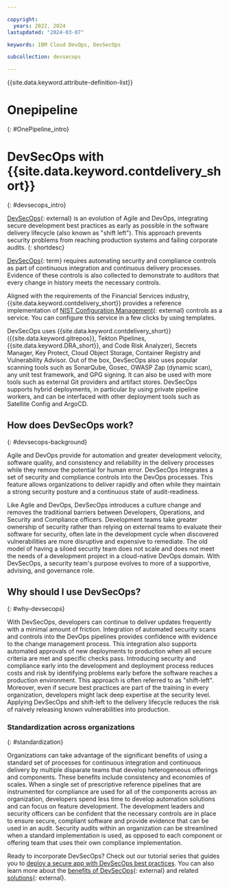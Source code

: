 ```yaml
---

copyright:
  years: 2022, 2024
lastupdated: "2024-03-07"

keywords: IBM Cloud DevOps, DevSecOps

subcollection: devsecops

---
```


{{site.data.keyword.attribute-definition-list}}

# Onepipeline
{: #OnePipeline_intro}

# DevSecOps with {{site.data.keyword.contdelivery_short}}
{: #devsecops_intro}

[DevSecOps](https://www.ibm.com/cloud/learn/devsecops){: external} is an evolution of Agile and DevOps, integrating secure development best practices as early as possible in the software delivery lifecycle (also known as "shift left"). This approach prevents security problems from reaching production systems and failing corporate audits.
{: shortdesc}

[DevSecOps](#x9892260){: term} requires automating security and compliance controls as part of continuous integration and continuous delivery processes. Evidence of these controls is also collected to demonstrate to auditors that every change in history meets the necessary controls.

Aligned with the requirements of the Financial Services industry, {{site.data.keyword.contdelivery_short}} provides a reference implementation of [NIST Configuration Management](https://csrc.nist.gov/Projects/risk-management/sp800-53-controls/release-search#!/controls?version=5.1&family=CM){: external} controls as a service. You can configure this service in a few clicks by using templates.

DevSecOps uses {{site.data.keyword.contdelivery_short}} ({{site.data.keyword.gitrepos}}, Tekton Pipelines, {{site.data.keyword.DRA_short}}, and Code Risk Analyzer), Secrets Manager, Key Protect, Cloud Object Storage, Container Registry and Vulnerability Advisor. Out of the box, DevSecOps also uses popular scanning tools such as SonarQube, Gosec, OWASP Zap (dynamic scan), any unit test framework, and GPG signing. It can also be used with more tools such as external Git providers and artifact stores. DevSecOps supports hybrid deployments, in particular by using private pipeline workers, and can be interfaced with other deployment tools such as Satellite Config and ArgoCD.

## How does DevSecOps work?
{: #devsecops-background}

Agile and DevOps provide for automation and greater development velocity, software quality, and consistency and reliability in the delivery processes while they remove the potential for human error. DevSecOps integrates a set of security and compliance controls into the DevOps processes. This feature allows organizations to deliver rapidly and often while they maintain a strong security posture and a continuous state of audit-readiness.

Like Agile and DevOps, DevSecOps introduces a culture change and removes the traditional barriers between Developers, Operations, and Security and Compliance officers. Development teams take greater ownership of security rather than relying on external teams to evaluate their software for security, often late in the development cycle when discovered vulnerabilities are more disruptive and expensive to remediate. The old model of having a siloed security team does not scale and does not meet the needs of a development project in a cloud-native DevOps domain. With DevSecOps, a security team's purpose evolves to more of a supportive, advising, and governance role.

## Why should I use DevSecOps?
{: #why-devsecops}

With DevSecOps, developers can continue to deliver updates frequently with a minimal amount of friction. Integration of automated security scans and controls into the DevOps pipelines provides confidence with evidence to the change management process. This integration also supports automated approvals of new deployments to production when all secure criteria are met and specific checks pass. Introducing security and compliance early into the development and deployment process reduces costs and risk by identifying problems early before the software reaches a production environment. This approach is often referred to as "shift-left". Moreover, even if secure best practices are part of the training in every organization, developers might lack deep expertise at the security level. Applying DevSecOps and shift-left to the delivery lifecycle reduces the risk of naively releasing known vulnerabilities into production.

### Standardization across organizations
{: #standardization}

Organizations can take advantage of the significant benefits of using a standard set of processes for continuous integration and continuous delivery by multiple disparate teams that develop heterogeneous offerings and components. These benefits include consistency and economies of scales. When a single set of prescriptive reference pipelines that are instrumented for compliance are used for all of the components across an organization, developers spend less time to develop automation solutions and can focus on feature development. The development leaders and security officers can be confident that the necessary controls are in place to ensure secure, compliant software and provide evidence that can be used in an audit. Security audits within an organization can be streamlined when a standard implementation is used, as opposed to each component or offering team that uses their own compliance implementation.

Ready to incorporate DevSecOps? Check out our tutorial series that guides you to [deploy a secure app with DevSecOps best practices](/docs/devsecops?topic=devsecops-tutorial-cd-devsecops). You can also learn more about the [benefits of DevSecOps](https://www.ibm.com/topics/devsecops#Benefits+of+DevSecOps){: external} and related [solutions](https://www.ibm.com/topics/devsecops#Related+solutions){: external}.
